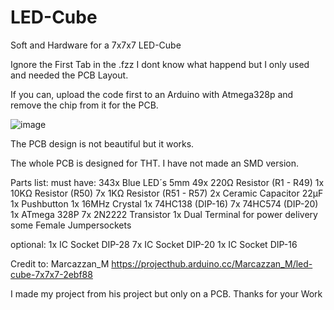 # LED-Cube
Soft and Hardware for a 7x7x7 LED-Cube

Ignore the First Tab in the .fzz I dont know what happend but I only used and needed the PCB Layout.

If you can, upload the code first to an Arduino with Atmega328p and remove the chip from it for the PCB.

![image](https://github.com/Kidigesdev/LED-Cube/assets/64473713/8baf1a07-ef68-4f67-83ca-6604afef17e9)

The PCB design is not beautiful but it works.

The whole PCB is designed for THT. I have not made an SMD version.

Parts list:
  must have:
   343x Blue LED´s 5mm
    49x 220Ω Resistor  (R1 - R49)
     1x 10KΩ Resistor  (R50)
     7x  1KΩ Resistor  (R51 - R57)
     2x Ceramic Capacitor 22µF
     1x Pushbutton
     1x 16MHz Crystal
     1x 74HC138  (DIP-16)
     7x 74HC574  (DIP-20)
     1x ATmega 328P
     7x 2N2222 Transistor
     1x Dual Terminal for power delivery
     some Female Jumpersockets
     
  optional:
    1x IC Socket DIP-28
    7x IC Socket DIP-20
    1x IC Socket DIP-16

Credit to:
  Marcazzan_M
  https://projecthub.arduino.cc/Marcazzan_M/led-cube-7x7x7-2ebf88

  I made my project from his project but only on a PCB.
  Thanks for your Work
